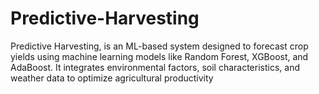 # Predictive-Harvesting
Predictive Harvesting, is an ML-based system designed to forecast crop yields using machine learning models like Random Forest, XGBoost, and AdaBoost. It integrates environmental factors, soil characteristics, and weather data to optimize agricultural productivity
